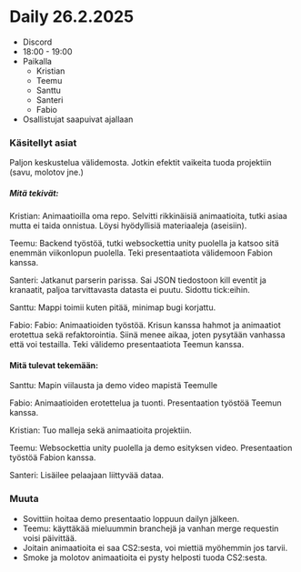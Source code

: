 # Daily 26.2.2025

- Discord
- 18:00 - 19:00
- Paikalla
	- Kristian 
	- Teemu
	- Santtu
	- Santeri
  - Fabio
- Osallistujat saapuivat ajallaan


### Käsitellyt asiat

Paljon keskustelua välidemosta. Jotkin efektit vaikeita tuoda projektiin (savu, molotov jne.)

##### Mitä tekivät:

Kristian: Animaatioilla oma repo. Selvitti rikkinäisiä animaatioita, tutki asiaa mutta ei taida onnistua. Löysi hyödyllisiä materiaaleja (aseisiin).

Teemu: Backend työstöä, tutki websockettia unity puolella ja katsoo sitä enemmän viikonlopun puolella. Teki presentaatiota välidemoon Fabion kanssa.

Santeri: Jatkanut parserin parissa. Sai JSON tiedostoon kill eventit ja kranaatit, paljoa tarvittavasta datasta ei puutu. Sidottu tick:eihin.

Santtu: Mappi toimii kuten pitää, minimap bugi korjattu.

Fabio: Fabio: Animaatioiden työstöä. Krisun kanssa hahmot ja animaatiot erotettua sekä refaktorointia. Siinä menee aikaa, joten pysytään vanhassa että voi testailla. Teki välidemo presentaatiota Teemun kanssa.

#### Mitä tulevat tekemään:

Santtu: Mapin viilausta ja demo video mapistä Teemulle

Fabio: Animaatioiden erotettelua ja tuonti. Presentaation työstöä Teemun kanssa.

Kristian: Tuo malleja sekä animaatioita projektiin.

Teemu: Websockettia unity puolella ja demo esityksen video. Presentaation työstöä Fabion kanssa.

Santeri: Lisäilee pelaajaan liittyvää dataa.
### Muuta

- Sovittiin hoitaa demo presentaatio loppuun dailyn jälkeen.
- Teemu: käyttäkää mieluummin branchejä ja vanhan merge requestin voisi päivittää.
- Joitain animaatioita ei saa CS2:sesta, voi miettiä myöhemmin jos tarvii.
- Smoke ja molotov animaatioita ei pysty helposti tuoda CS2:sesta.
